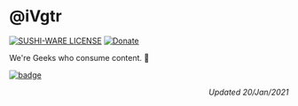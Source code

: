 # @iVgtr  

[![SUSHI-WARE LICENSE](https://img.shields.io/badge/license-SUSHI--WARE%F0%9F%8D%A3-blue.svg)](https://github.com/ivgtr/ivgtr) [![Donate](https://img.shields.io/badge/%EF%BC%84-support-green.svg?style=flat-square)](https://www.buymeacoffee.com/ivgtr)

We're Geeks who consume content. 🐳

[![badge](https://twitter-profile-card.ivgtr.vercel.app/api?id=ivgtr)](https://twitter.com/iVgtr)

<p align="right">
  <em>Updated 20/Jan/2021</em>
</p>

